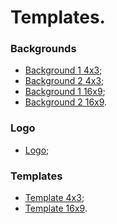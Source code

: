 # Templates.

### Backgrounds

- [Background 1 4x3](backgrounds/base_page_1_4x3.png);
- [Background 2 4x3](backgrounds/base_page__2_4x3.png);
- [Background 1 16x9](backgrounds/base_page__1_16x9.png);
- [Background 2 16x9](backgrounds/base_page_2_16x9.png).

### Logo

- [Logo](logo/logo.png);

### Templates

- [Template 4x3](template_4x3.odp);
- [Template 16x9](template_16x9.odp).
